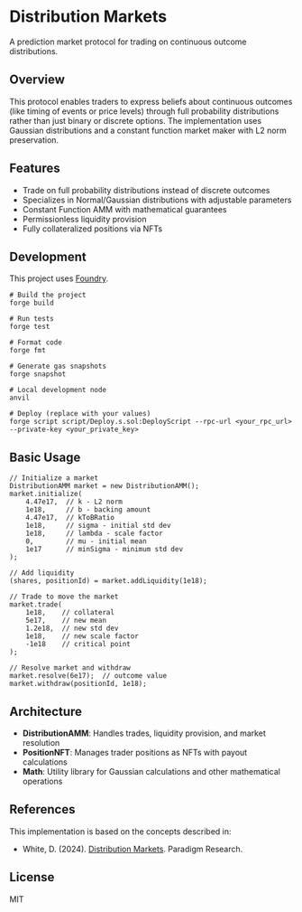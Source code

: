 # Distribution Markets

A prediction market protocol for trading on continuous outcome distributions.

## Overview

This protocol enables traders to express beliefs about continuous outcomes (like timing of events or price levels) through full probability distributions rather than just binary or discrete options. The implementation uses Gaussian distributions and a constant function market maker with L2 norm preservation.

## Features

- Trade on full probability distributions instead of discrete outcomes
- Specializes in Normal/Gaussian distributions with adjustable parameters
- Constant Function AMM with mathematical guarantees
- Permissionless liquidity provision
- Fully collateralized positions via NFTs

## Development

This project uses [Foundry](https://github.com/foundry-rs/foundry).

```shell
# Build the project
forge build

# Run tests
forge test

# Format code
forge fmt

# Generate gas snapshots
forge snapshot

# Local development node
anvil

# Deploy (replace with your values)
forge script script/Deploy.s.sol:DeployScript --rpc-url <your_rpc_url> --private-key <your_private_key>
```

## Basic Usage

```solidity
// Initialize a market
DistributionAMM market = new DistributionAMM();
market.initialize(
    4.47e17,  // k - L2 norm 
    1e18,     // b - backing amount
    4.47e17,  // kToBRatio
    1e18,     // sigma - initial std dev
    1e18,     // lambda - scale factor
    0,        // mu - initial mean
    1e17      // minSigma - minimum std dev
);

// Add liquidity
(shares, positionId) = market.addLiquidity(1e18);

// Trade to move the market
market.trade(
    1e18,    // collateral
    5e17,    // new mean
    1.2e18,  // new std dev 
    1e18,    // new scale factor
    -1e18    // critical point
);

// Resolve market and withdraw
market.resolve(6e17);  // outcome value
market.withdraw(positionId, 1e18);
```

## Architecture

- **DistributionAMM**: Handles trades, liquidity provision, and market resolution
- **PositionNFT**: Manages trader positions as NFTs with payout calculations
- **Math**: Utility library for Gaussian calculations and other mathematical operations

## References

This implementation is based on the concepts described in:
- White, D. (2024). [Distribution Markets](https://www.paradigm.xyz/blog/distribution-markets). Paradigm Research.

## License

MIT
